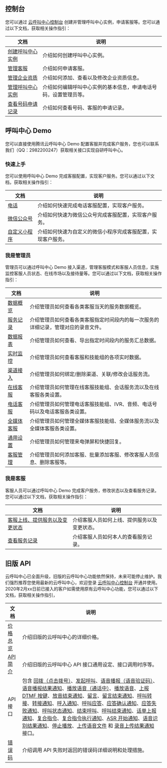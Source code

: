## 控制台
您可以通过 [云呼叫中心控制台](https://console.cloud.tencent.com/ccc) 创建并管理呼叫中心实例，申请客服等。您可以通过以下文档，获取相关操作指引：

| 文档 | 说明 | 
|---------|---------|
| [创建呼叫中心实例](https://cloud.tencent.com/document/product/679/41349) | 介绍如何创建呼叫中心实例。 |
| [管理客服](https://cloud.tencent.com/document/product/679/41350) | 介绍如何申请客服。 |
| [管理企业资质](https://cloud.tencent.com/document/product/679/41352) | 介绍如何添加、查看以及修改企业资质信息。 |
| [管理呼叫中心实例](https://cloud.tencent.com/document/product/679/41351) | 介绍如何编辑呼叫中心实例的基本信息，申请电话号码，设置管理员等。 |
| [查看号码申请记录](https://cloud.tencent.com/document/product/679/41353) | 介绍如何查看号码、客服的申请记录。 |


## 呼叫中心 Demo
您可以直接使用腾讯云呼叫中心 Demo 配置客服并完成客户服务，您也可以联系我们（QQ：2982200247）获取相关接口实现自研呼叫中心。

### 快速上手
您可以使用呼叫中心 Demo 完成客服配置，实现客户服务。您可以通过以下文档，获取相关操作指引：

| 文档 | 说明 | 
|---------|---------|
| [电话](https://cloud.tencent.com/document/product/679/41404) | 介绍如何快速完成电话客服配置，实现客户服务。 |
| [微信公众号](https://cloud.tencent.com/document/product/679/41405) | 介绍如何快速为微信公众号完成客服配置，实现客户服务。 |
| [自定义小程序](https://cloud.tencent.com/document/product/679/41406) | 介绍如何快速为自定义的微信小程序完成客服配置，实现客户服务。 |

### 我是管理员
管理员可以通过呼叫中心 Demo 接入渠道，管理客服模式和客服人员信息，实施监控客服人员状态、在线市场以及接待量等。您可以通过以下文档，获取相关操作指引：

| 文档 | 说明 | 
|---------|---------|
| [数据概览](https://cloud.tencent.com/document/product/679/41354) | 介绍管理员如何查看各类客服当天的服务数据概览。 |
| [服务记录](https://cloud.tencent.com/document/product/679/41355) | 介绍管理员如何查看各类客服指定时间段内的每一次服务的详细记录，管理对应的录音文件。 |
| [数据报表](https://cloud.tencent.com/document/product/679/41356) | 介绍管理员如何查看、导出指定时间段内的服务汇总数据。 |
| [实时监控](https://cloud.tencent.com/document/product/679/41357) | 介绍管理员如何查看客服和技能组的各项实时数据。 |
| [渠道接入](https://cloud.tencent.com/document/product/679/41358) | 介绍管理员如何绑定/删除渠道、关联/修改会话服务流。 |
| [在线客服](https://cloud.tencent.com/document/product/679/41359) | 介绍管理员如何管理在线客服技能组、会话服务流以及在线客服各类设置。 |
| [电话客服](https://cloud.tencent.com/document/product/679/41360) | 介绍管理员如何管理电话客服技能组、IVR、音频、电话号码以及电话客服各类设置。 |
| [全媒体客服](https://cloud.tencent.com/document/product/679/41361) | 介绍管理员如何管理全媒体客服技能组、全媒体服务流以及全媒体客服各类设置。 |
| [通用设置](https://cloud.tencent.com/document/product/679/41362) | 介绍管理员如何管理来电弹屏和快捷回复。 |
| [客服管理](https://cloud.tencent.com/document/product/679/41363) | 介绍管理员如何添加客服、批量添加客服、修改客服人员信息、删除客服等。 |

### 我是客服
客服人员可以通过呼叫中心 Demo 完成客户服务，修改状态以及查看服务记录。您可以通过以下文档，获取相关操作指引：

| 文档 | 说明 | 
|---------|---------|
| [客服上线、提供服务以及变更状态](https://cloud.tencent.com/document/product/679/41364) | 介绍客服人员如何上线、提供服务以及变更状态。 |
| [查看服务记录](https://cloud.tencent.com/document/product/679/41365) | 介绍客服人员如何本人的查看服务记录。 |

## 旧版 API
云呼叫中心已全面升级，旧版的云呼叫中心功能依然保持，未来可能停止维护。我们强烈推荐您使用最新的云呼叫中心，欢迎登录 [云呼叫中心控制台](https://console.cloud.tencent.com/ccc) 开通并使用。
2020年2月xx日前已接入的客户如需使用原有云呼叫中心功能，您可以通过以下文档，获取相关操作指引，

| 文档 | 说明 | 
|---------|---------|
| [价格总览](https://cloud.tencent.com/document/product/679/14494) | 介绍旧版的云呼叫中心的详细价格。|
| [API 简介](https://cloud.tencent.com/document/product/679/14499) | 介绍旧版的云呼叫中心 API 接口通用设定、接口调用时序等。 |
| API 接口 | 包含 [回拨（点击拨号）](https://cloud.tencent.com/document/product/679/31932)、[发起呼叫](https://cloud.tencent.com/document/product/679/14501)、[语音播报（语音验证码）](https://cloud.tencent.com/document/product/679/18276)、[语音播报结果通知](https://cloud.tencent.com/document/product/679/18275)、[播放语音（通话中）](https://cloud.tencent.com/document/product/679/39207)、[播放语音](https://cloud.tencent.com/document/product/679/14509)、[上报 DTMF 按键](https://cloud.tencent.com/document/product/679/14500)、[放音结束通知](https://cloud.tencent.com/document/product/679/14510)、[留言](https://cloud.tencent.com/document/product/679/14517)、[留言结束通知](https://cloud.tencent.com/document/product/679/14512)、[呼叫转接](https://cloud.tencent.com/document/product/679/14506)、[转接通知](https://cloud.tencent.com/document/product/679/20227)、[呼入通知](https://cloud.tencent.com/document/product/679/14502)、[呼叫应答](https://cloud.tencent.com/document/product/679/14503)、[应答确认通知](https://cloud.tencent.com/document/product/679/18272)、[应答失败通知](https://cloud.tencent.com/document/product/679/18271)、[呼叫状态通知](https://cloud.tencent.com/document/product/679/14504)、[结束呼叫](https://cloud.tencent.com/document/product/679/14514)、[呼叫结束通知](https://cloud.tencent.com/document/product/679/14507)、[话单上报通知](https://cloud.tencent.com/document/product/679/14515)、[复合指令](https://cloud.tencent.com/document/product/679/14505)、[复合指令执行通知](https://cloud.tencent.com/document/product/679/14508)、[ASR 开始通知](https://cloud.tencent.com/document/product/679/18269)、[语音识别结果通知](https://cloud.tencent.com/document/product/679/18277)、[停止播放](https://cloud.tencent.com/document/product/679/20228)、[上传语音文件](https://cloud.tencent.com/document/product/679/18273) 和 [录音上传结果通知](https://cloud.tencent.com/document/product/679/39208) 接口。 |
| [错误码](https://cloud.tencent.com/document/product/679/14513) | 介绍调用 API 失败时返回的错误码详细说明和处理措施。 |
